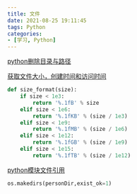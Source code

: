 ```yaml
---
title: 文件
date: 2021-08-25 19:11:45
tags: Python
categories:
- [学习, Python]
---
```


[python删除目录与路径](https://blog.csdn.net/qq_38640439/article/details/83040037)

[获取文件大小，创建时间和访问时间](https://www.cnblogs.com/shaosks/p/5614630.html)

```python
def size_format(size):
    if size < 1e3:
        return '%.1fB' % size
    elif size < 1e6:
        return '%.1fKB' % (size / 1e3)
    elif size < 1e9:
        return '%.1fMB' % (size / 1e6)
    elif size < 1e12:
        return '%.1fGB' % (size / 1e9)
    elif size < 1e15:
        return '%.1fTB' % (size / 1e12)
```



[python模块文件引用](https://blog.csdn.net/renyuanxingxing/article/details/88830032)



```python
os.makedirs(personDir,exist_ok=1)
```

